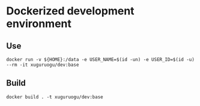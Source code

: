 
# Dockerized development environment

## Use

    docker run -v ${HOME}:/data -e USER_NAME=$(id -un) -e USER_ID=$(id -u) --rm -it xuguruogu/dev:base

## Build
    
    docker build . -t xuguruogu/dev:base